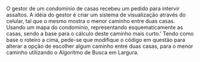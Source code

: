 O gestor de um condomínio de casas recebeu um pedido para intervir assaltos. A idéia do gestor é criar um 
sistema de visualização através do celular, tal que o mesmo mostra o menor caminho entre duas casas. Usando um mapa do condomínio, representando esquematicamente as casas,  sendo a base para o cálculo deste caminho mais curto.'
Tendo como base o roteiro a cima, pede-se que modifique o código em questão para alterar a opção de escolher algum caminho entre duas casas, para o menor caminho utilizando o Algoritmo de Busca em Largura.
